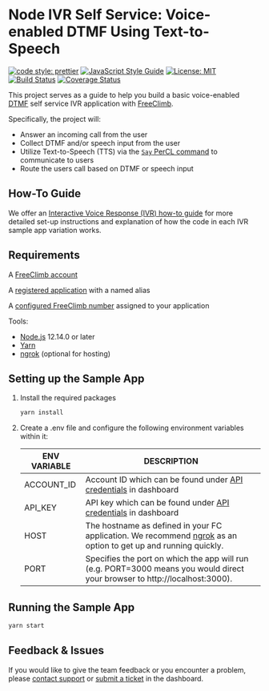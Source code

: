 # Node IVR Self Service: Voice-enabled DTMF Using Text-to-Speech

[![code style: prettier](https://img.shields.io/badge/code_style-prettier-ff69b4.svg?style=flat-square)](https://github.com/prettier/prettier)
[![JavaScript Style Guide](https://img.shields.io/badge/code_style-standard-brightgreen.svg)](https://standardjs.com)
[![License: MIT](https://img.shields.io/badge/License-MIT-green.svg)](https://opensource.org/licenses/MIT)
[![Build Status](https://github.com/FreeClimbAPI/Node-IVR-Sample-Apps/actions/workflows/node-ivr-sample-app-self-service-1.5.yaml/badge.svg)](https://github.com/FreeClimbAPI/Node-IVR-Sample-Apps/actions/workflows/node-ivr-sample-app-self-service-1.5.yaml)
[![Coverage Status](https://coveralls.io/repos/github/FreeClimbAPI/Node-2FA-Tutorial/badge.svg?branch=master)](https://coveralls.io/github/FreeClimbAPI/Node-IVR-Sample-Apps?branch=master)

This project serves as a guide to help you build a basic voice-enabled [DTMF](https://en.wikipedia.org/wiki/Dual-tone_multi-frequency_signaling) self service IVR application with [FreeClimb](https://docs.freeclimb.com/docs/how-freeclimb-works).

Specifically, the project will:
- Answer an incoming call from the user
- Collect DTMF and/or speech input from the user
- Utilize Text-to-Speech (TTS) via the [`Say` PerCL command](https://docs.freeclimb.com/reference/say) to communicate to users
- Route the users call based on DTMF or speech input

## How-To Guide
We offer an [Interactive Voice Response (IVR) how-to guide](https://docs.freeclimb.com/docs/ivr-call-routing-10) for more detailed set-up instructions and explanation of how the code in each IVR sample app variation works.

## Requirements
A [FreeClimb account](https://www.freeclimb.com/dashboard/signup/)

A [registered application](https://docs.freeclimb.com/docs/registering-and-configuring-an-application#register-an-app) with a named alias

A [configured FreeClimb number](https://docs.freeclimb.com/docs/getting-and-configuring-a-freeclimb-number) assigned to your application

Tools:
- [Node.js](https://nodejs.org/en/download/) 12.14.0 or later
- [Yarn](https://yarnpkg.com/en/)
- [ngrok](https://ngrok.com/download) (optional for hosting)

## Setting up the Sample App

1. Install the required packages

    ```bash
    yarn install
    ```

1. Create a .env file and configure the following environment variables within it:

    | ENV VARIABLE    | DESCRIPTION                                                                                                                                                                                                                               |
    | --------------- | ----------------------------------------------------------------------------------------------------------------------------------------------------------------------------------------------------------------------------------------- |
    | ACCOUNT_ID      | Account ID which can be found under [API credentials](https://www.freeclimb.com/dashboard/portal/account/authentication) in dashboard                                                                                                            |
    | API_KEY      | API key which can be found under [API credentials](https://www.freeclimb.com/dashboard/portal/account/authentication) in dashboard                                                                                                  |
    | HOST            | The hostname as defined in your FC application. We recommend [ngrok](https://ngrok.com/download) as an option to get up and running quickly.                                                                                                                                                                                            |
    | PORT            | Specifies the port on which the app will run (e.g. PORT=3000 means you would direct your browser to http://localhost:3000).                                                                                                                                                                                                |  

## Running the Sample App

```bash
yarn start
```

## Feedback & Issues
If you would like to give the team feedback or you encounter a problem, please [contact support](https://www.freeclimb.com/support/) or [submit a ticket](https://freeclimb.com/dashboard/portal/support) in the dashboard.
